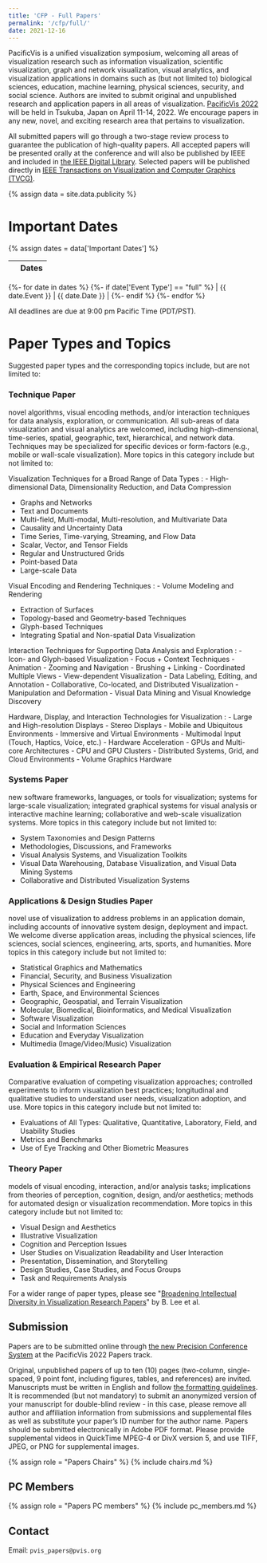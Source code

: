 ```yaml
---
title: 'CFP - Full Papers'
permalink: '/cfp/full/'
date: 2021-12-16
---
```


PacificVis is a unified visualization symposium, welcoming all areas of visualization research such as information visualization, scientific visualization, graph and network visualization, visual analytics, and visualization applications in domains such as (but not limited to) biological sciences, education, machine learning, physical sciences, security, and social science. Authors are invited to submit original and unpublished research and application papers in all areas of visualization. [PacificVis 2022](http://pvis.org/) will be held in Tsukuba, Japan on April 11-14, 2022. We encourage papers in any new, novel, and exciting research area that pertains to visualization.


All submitted papers will go through a two-stage review process to guarantee the publication of high-quality papers. All accepted papers will be presented orally at the conference and will also be published by IEEE and included in [the IEEE Digital Library](https://www.computer.org/csdl/home). Selected papers will be published directly in [IEEE Transactions on Visualization and Computer Graphics (TVCG)](https://conferences.computer.org/vr-tvcg/2020/content/TVCG/about.html).

{% assign data = site.data.publicity %}


# Important Dates

{% assign dates = data['Important Dates'] %}

|                         | Dates          |
| ------------------------|----------------|
{%- for date in dates %}
  {%- if date['Event Type'] == "full" %}
| {{ date.Event }} | {{ date.Date }} |
  {%- endif %}
{%- endfor %}

<!--
| Abstract due            | Oct. 15, 2021  |
| Full paper due          | Oct. 22,  2021 |
| 1st cycle notification  | Dec. 17,  2021 |
| Revision due            | Jan. 14, 2022  |
| 2nd cycle notification  | Feb. 11, 2022  |
| Camera ready paper due  | Feb. 18, 2022  |
-->

All deadlines are due at 9:00 pm Pacific Time (PDT/PST).


# Paper Types and Topics

Suggested paper types and the corresponding topics include, but are not limited to:

### Technique Paper
novel algorithms, visual encoding methods, and/or interaction techniques for data analysis, exploration, or communication. All sub-areas of data visualization and visual analytics are welcomed, including high-dimensional, time-series, spatial, geographic, text, hierarchical, and network data. Techniques may be specialized for specific devices or form-factors (e.g., mobile or wall-scale visualization).  More topics in this category include but not limited to:


Visualization Techniques for a Broad Range of Data Types
: - High-dimensional Data, Dimensionality Reduction, and Data Compression
- Graphs and Networks
- Text and Documents
- Multi-field, Multi-modal, Multi-resolution, and Multivariate Data
- Causality and Uncertainty Data
- Time Series, Time-varying, Streaming, and Flow Data
- Scalar, Vector, and Tensor Fields
- Regular and Unstructured Grids
- Point-based Data
- Large-scale Data


Visual Encoding and Rendering Techniques
: - Volume Modeling and Rendering
- Extraction of Surfaces
- Topology-based and Geometry-based Techniques
- Glyph-based Techniques
- Integrating Spatial and Non-spatial Data Visualization


Interaction Techniques for Supporting Data Analysis and Exploration
:   - Icon- and Glyph-based Visualization
    - Focus + Context Techniques
    - Animation
    - Zooming and Navigation
    - Brushing + Linking
    - Coordinated Multiple Views
    - View-dependent Visualization
    - Data Labeling, Editing, and Annotation
    - Collaborative, Co-located, and Distributed Visualization
    - Manipulation and Deformation
    - Visual Data Mining and Visual Knowledge Discovery

Hardware, Display, and Interaction Technologies for Visualization
:   - Large and High-resolution Displays
    - Stereo Displays
    - Mobile and Ubiquitous Environments
    - Immersive and Virtual Environments
    - Multimodal Input (Touch, Haptics, Voice, etc.)
    - Hardware Acceleration
    - GPUs and Multi-core Architectures
    - CPU and GPU Clusters
    - Distributed Systems, Grid, and Cloud Environments
    - Volume Graphics Hardware


### Systems Paper
new software frameworks, languages, or tools for visualization; systems for large-scale visualization; integrated graphical systems for visual analysis or interactive machine learning; collaborative and web-scale visualization systems. More topics in this category include but not limited to:

- System Taxonomies and Design Patterns
- Methodologies, Discussions, and Frameworks
- Visual Analysis Systems, and Visualization Toolkits
- Visual Data Warehousing, Database Visualization, and Visual Data Mining Systems
- Collaborative and Distributed Visualization Systems


### Applications & Design Studies Paper
novel use of visualization to address problems in an application domain, including accounts of innovative system design, deployment and impact. We welcome diverse application areas, including the physical sciences, life sciences, social sciences, engineering, arts, sports, and humanities. More topics in this category include but not limited to:

- Statistical Graphics and Mathematics
- Financial, Security, and Business Visualization
- Physical Sciences and Engineering
- Earth, Space, and Environmental Sciences
- Geographic, Geospatial, and Terrain Visualization
- Molecular, Biomedical, Bioinformatics, and Medical Visualization
- Software Visualization
- Social and Information Sciences
- Education and Everyday Visualization
- Multimedia (Image/Video/Music) Visualization

### Evaluation & Empirical Research Paper
Comparative evaluation of competing visualization approaches; controlled experiments to inform visualization best practices; longitudinal and qualitative studies to understand user needs, visualization adoption, and use. More topics in this category include but not limited to:

- Evaluations of All Types: Qualitative, Quantitative, Laboratory, Field, and Usability Studies
- Metrics and Benchmarks
- Use of Eye Tracking and Other Biometric Measures

### Theory Paper
models of visual encoding, interaction, and/or analysis tasks; implications from theories of perception, cognition, design, and/or aesthetics; methods for automated design or visualization recommendation. More topics in this category include but not limited to:

- Visual Design and Aesthetics
- Illustrative Visualization
- Cognition and Perception Issues
- User Studies on Visualization Readability and User Interaction
- Presentation, Dissemination, and Storytelling
- Design Studies, Case Studies, and Focus Groups
- Task and Requirements Analysis

For a wider range of paper types, please see "[Broadening Intellectual Diversity in Visualization Research Papers](https://doi.org/10.1109/MCG.2019.2914844)" by B. Lee et al. 


## Submission

Papers are to be submitted online through [the new Precision Conference System](https://new.precisionconference.com/user/login?society=vgtc) at the PacificVis 2022 Papers track.


Original, unpublished papers of up to ten (10) pages (two-column, single-spaced, 9 point font, including figures, tables, and references) are invited. Manuscripts must be written in English and follow [the formatting guidelines](https://pacificvis.github.io/). It is recommended (but not mandatory) to submit an anonymized version of your manuscript for double-blind review - in this case, please remove all author and affiliation information from submissions and supplemental files as well as substitute your paper’s ID number for the author name. Papers should be submitted electronically in Adobe PDF format. Please provide supplemental videos in QuickTime MPEG-4 or DivX version 5, and use TIFF, JPEG, or PNG for supplemental images.

{% assign role = "Papers Chairs" %}
{% include chairs.md %}

## PC Members

{% assign role = "Papers PC members" %}
{% include pc_members.md %}

## Contact

Email: `pvis_papers@pvis.org`

